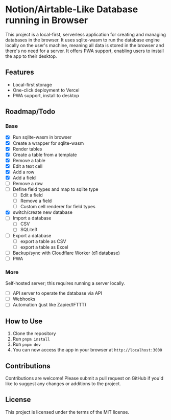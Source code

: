 # Notion/Airtable-Like Database running in Browser

This project is a local-first, serverless application for creating and managing databases in the browser. It uses sqlite-wasm to run the database engine locally on the user's machine, meaning all data is stored in the browser and there's no need for a server. It offers PWA support, enabling users to install the app to their desktop.

## Features

- Local-first storage
- One-click deployment to Vercel
- PWA support, install to desktop

## Roadmap/Todo

### Base

- [x] Run sqlite-wasm in browser
- [x] Create a wrapper for sqlite-wasm
- [x] Render tables
- [x] Create a table from a template
- [x] Remove a table
- [x] Edit a text cell
- [x] Add a row
- [x] Add a field
- [ ] Remove a row
- [ ] Define field types and map to sqlite type
  - [ ] Edit a field
  - [ ] Remove a field
  - [ ] Custom cell renderer for field types
- [x] switch/create new database
- [ ] Import a database
  - [ ] CSV
  - [ ] SQLite3
- [ ] Export a database
  - [ ] export a table as CSV
  - [ ] export a table as Excel
- [ ] Backup/sync with Cloudflare Worker (d1 database)
- [ ] PWA

### More

Self-hosted server; this requires running a server locally.

- [ ] API server to operate the database via API
- [ ] Webhooks
- [ ] Automation (just like Zapier/IFTTT)

## How to Use

1. Clone the repository
2. Run `pnpm install`
3. Run `pnpm dev`
4. You can now access the app in your browser at `http://localhost:3000`

## Contributions

Contributions are welcome! Please submit a pull request on GitHub if you'd like to suggest any changes or additions to the project.

## License

This project is licensed under the terms of the MIT license.
